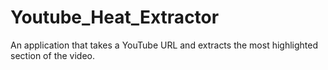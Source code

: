 # Youtube_Heat_Extractor
An application that takes a YouTube URL and extracts the most highlighted section of the video.
